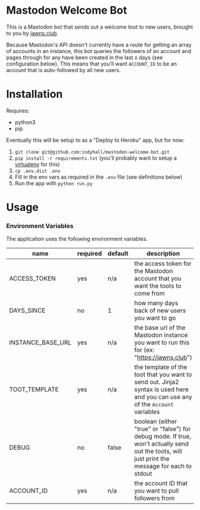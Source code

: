 # Mastodon Welcome Bot
This is a Mastodon bot that sends out a welcome toot to new users, brought to you by [jawns.club](https://jawns.club).  

Because Mastodon's API doesn't currently have a route for getting an array of accounts in an instance,
this bot queries the followers of an account and pages through for any have been created in the 
last x days (see configuration below). This means that you'll want `ACCOUNT_ID` to be an account
that is auto-followed by all new users.  

# Installation  

Requires:

* python3
* pip

Eventually this will be setup to as a "Deploy to Heroku" app, but for now:  

1. `git clone git@github.com:indyhall/mastodon-welcome-bot.git`
2. `pip install -r requirements.txt` (you'll probably want to setup a [virtualenv](https://www.pythonforbeginners.com/basics/how-to-use-python-virtualenv) for this)
3. `cp .env.dist .env` 
4. Fill in the env vars as required in the `.env` file (see definitions below)
5. Run the app with `python run.py`

# Usage

### Environment Variables

The application uses the following environment variables.  

| name              | required | default | description                                                                                                                                   |
|-------------------|----------|---------|-----------------------------------------------------------------------------------------------------------------------------------------------|
| ACCESS_TOKEN      | yes      | n/a     | the access token for the Mastodon account that you want the toots to come from                                                                |
| DAYS_SINCE        | no       | 1       | how many days back of new users you want to go                                                                                                |
| INSTANCE_BASE_URL | yes      | n/a     | the base url of the Mastodon instance you want to run this for (ex: "https://jawns.club")                                                     |
| TOOT_TEMPLATE     | yes      | n/a     | the template of the toot that you want to send out. Jinja2 syntax is used here and you can use any of the `Account` variables                 |
| DEBUG             | no       | false   | boolean (either "true" or "false") for debug mode. If true, won't actually send out the toots, will just print the message for each to stdout |
| ACCOUNT_ID        | yes      | n/a     | the account ID that you want to pull followers from |
